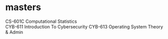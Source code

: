 # masters

CS-601C Computational Statistics <br>
CYB-611 Introduction To Cybersecurity
CYB-613 Operating System Theory & Admin
